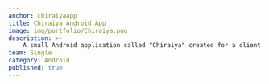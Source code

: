 ```yaml
---
anchor: chiraiyaapp
title: Chiraiya Android App
image: img/portfolio/Chiraiya.png
description: >-
	A small Android application called "Chiraiya" created for a client in Reading, England for their private sales business. The apk and the other details can be seen from http://chiraiya.com/
team: Single
category: Android
published: true
---
```

